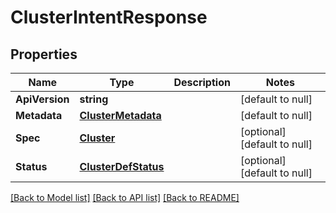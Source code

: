 # ClusterIntentResponse

## Properties
Name | Type | Description | Notes
------------ | ------------- | ------------- | -------------
**ApiVersion** | **string** |  | [default to null]
**Metadata** | [**ClusterMetadata**](cluster_metadata.md) |  | [default to null]
**Spec** | [**Cluster**](cluster.md) |  | [optional] [default to null]
**Status** | [**ClusterDefStatus**](cluster_def_status.md) |  | [optional] [default to null]

[[Back to Model list]](../README.md#documentation-for-models) [[Back to API list]](../README.md#documentation-for-api-endpoints) [[Back to README]](../README.md)


